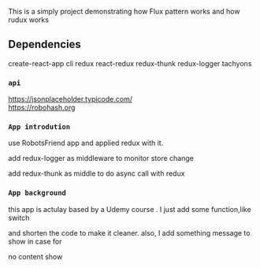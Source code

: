 This is a simply project demonstrating how Flux pattern works and how rudux works

## Dependencies

create-react-app cli
redux
react-redux
redux-thunk
redux-logger
tachyons

### `api`

https://jsonplaceholder.typicode.com/ </br>
https://robohash.org

### `App introdution`

use RobotsFriend app and applied redux with it.

add redux-logger as middleware to monitor store change

add redux-thunk as middle to do async call with redux

### `App background`

this app is actulay based by a Udemy course . I just add some function,like switch

and shorten the code to make it cleaner. also, I add something message to show in case for

no content show
